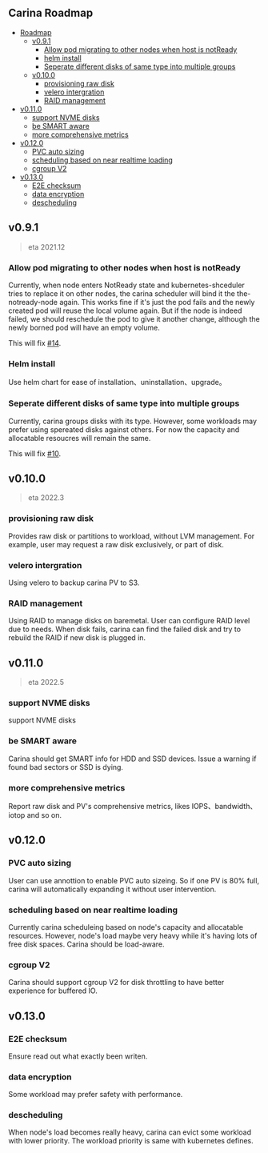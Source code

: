 ## Carina Roadmap

- [Roadmap](#roadmap)
  - [v0.9.1](#v0.9.1)
    - [Allow pod migrating to other nodes when host is notReady](#allow-pod-migrating-to-other-nodes-when-host-is-notReady)
    - [helm install](#helm-install)
    - [Seperate different disks of same type into multiple groups](#seperate-different-disks-of-same-type-into-multiple-groups)
  - [v0.10.0](#v0.10.0)
    - [provisioning raw disk](#provisioning-raw-disk)
    - [velero intergration](#velero-intergration)
    - [RAID management](#RAID-management)
 - [v0.11.0](#v0.11.0)
    - [support NVME disks](#support-NVME-disks)
    - [be SMART aware](#be-SMART-aware)
    - [more comprehensive metrics](#more-comprehensive-metrics)
 - [v0.12.0](#v0.12.0)
    - [PVC auto sizing](#PVC-auto-sizing)
    - [scheduling based on near realtime loading](#scheduling-based-on-near-realtime-loading)
    - [cgroup V2](#cgroup-V2)
 - [v0.13.0](#v0.13.0)
    - [E2E checksum](#E2E-checksum)
    - [data encryption](#data-encryption)
    - [descheduling](#descheduling)



## v0.9.1

> eta 2021.12

### Allow pod migrating to other nodes when host is notReady

Currently, when node enters NotReady state and kubernetes-shceduler tries to replace it on other nodes,
the carina scheduler will bind it the the-notready-node again. This works fine if it's just the pod fails
and the newly created pod will reuse the local volume again. But if the node is indeed failed, we should
reschedule the pod to give it another change, although the newly borned pod will have an empty volume.

This will fix [#14](https://github.com/carina-io/carina/issues/14).


### Helm install

Use helm chart for ease of installation、uninstallation、upgrade。


### Seperate different disks of same type into multiple groups

Currently, carina groups disks with its type. However, some workloads may prefer using spereated disks
 against others. For now the capacity and allocatable resoucres will remain the same. 

 This will fix [#10](https://github.com/carina-io/carina/issues/10).

## v0.10.0

> eta 2022.3

### provisioning raw disk

Provides raw disk or partitions to workload, without LVM management. For example, user may request
a raw disk exclusively, or part of disk.

### velero intergration

Using velero to backup carina PV to S3.

### RAID management

Using RAID to manage disks on baremetal. User can configure RAID level due to needs. When disk
fails, carina can find the failed disk and try to rebuild the RAID if new disk is plugged in.

## v0.11.0

> eta 2022.5

### support NVME disks

support NVME disks

### be SMART aware

Carina should get SMART info for HDD and SSD devices. Issue a warning if found bad sectors or
SSD is dying.

### more comprehensive metrics

Report raw disk and PV's comprehensive metrics, likes IOPS、bandwidth、iotop and so on.

## v0.12.0

### PVC auto sizing

User can use annottion to enable PVC auto sizeing. So if one PV is 80% full, carina will
automatically expanding it without user intervention.

### scheduling based on near realtime loading

Currently carina scheduleing based on node's capacity and allocatable resources. However,
node's load maybe very heavy while it's having lots of free disk spaces. Carina should be
load-aware.

### cgroup V2

Carina should support cgroup V2 for disk throttling to have better experience for buffered IO.

## v0.13.0

### E2E checksum

Ensure read out what exactly been writen.

### data encryption

Some workload may prefer safety with performance.

### descheduling

When node's load becomes really heavy, carina can evict some workload with lower priority. The
workload priority is same with kubernetes defines.